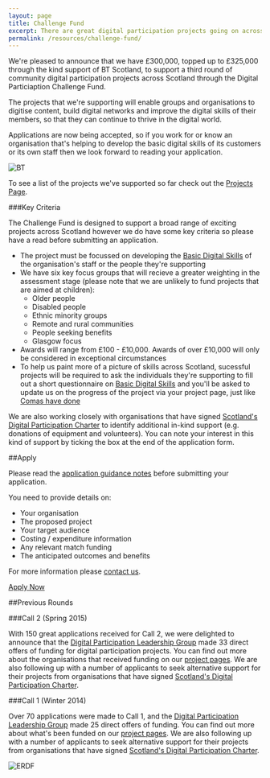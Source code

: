 ```yaml
---
layout: page
title: Challenge Fund
excerpt: There are great digital participation projects going on across Scotland. We want to support existing projects to do more, and encourage new projects to get started.
permalink: /resources/challenge-fund/
---
```

 

We're pleased to announce that we have £300,000, topped up to £325,000 through the kind support of BT Scotland, to support a third round of community digital participation projects across Scotland through the Digital Particiaption Challenge Fund. 

The projects that we're supporting will enable groups and organisations to digitise content, build digital networks and improve the digital skills of their members, so that they can continue to thrive in the digital world.

Applications are now being accepted, so if you work for or know an organisation that's helping to develop the basic digital skills of its customers or its own staff then we look forward to reading your application.

![BT](/images/signatories/bt.jpg)

To see a list of the projects we've supported so far check out the <a href="/projects">Projects Page</a>.

###Key Criteria

The Challenge Fund is designed to support a broad range of exciting projects across Scotland however we do have some key criteria so please have a read before submitting an application.

<ul>
  <li>The project must be focussed on developing the <a href="/about/basic-digital-skills/">Basic Digital Skills</a> of the organisation's staff or the people they're supporting</li>
  <li>We have six key focus groups that will recieve a greater weighting in the assessment stage (please note that we are unlikely to fund projects that are aimed at children):
    <ul>
      <li>Older people</li>
      <li>Disabled people</li>
      <li>Ethnic minority groups</li>
      <li>Remote and rural communities</li>
      <li>People seeking benefits</li>
      <li>Glasgow focus</li>
    </ul>
  </li> 
  <li>Awards will range from £100 - £10,000.  Awards of over £10,000 will only be considered in exceptional circumstances</li>
  <li>To help us paint more of a picture of skills across Scotland, sucessful projects will be required to ask the individuals they're supporting to fill out a short questionnaire on <a href="/about/basic-digital-skills/">Basic Digital Skills</a> and you'll be asked to update us on the progress of the project via your project page, just like <a href="/projects/comas">Comas have done</a></li>
</ul>

We are also working closely with organisations that have signed [Scotland's Digital Participation Charter](/charter/) to identify additional in-kind support (e.g. donations of equipment and volunteers). You can note your interest in this kind of support by ticking the box at the end of the application form.

##Apply

Please read the [application guidance notes](/resources/challenge-fund/guidance/) before submitting your application.

You need to provide details on:

* Your organisation
* The proposed project
* Your target audience
* Costing / expenditure information
* Any relevant match funding
* The anticipated outcomes and benefits
  
For more information please [contact us](/contact/).

<a href="/ChallengeFundForms/Forms/Welcome.html" class="btn btn-primary btn-lg">Apply Now</a>

##Previous Rounds

###Call 2 (Spring 2015)
 
With 150 great applications received for Call 2, we were delighted to announce that the [Digital Participation Leadership Group](/about/) made 33 direct offers of funding for digital participation projects. You can find out more about the organisations that received funding on our [project pages](/projects/). We are also following up with a number of applicants to seek alternative support for their projects from organisations that have signed [Scotland's Digital Participation Charter](/charter/).
 
 
###Call 1 (Winter 2014)
 
Over 70 applications were made to Call 1, and the [Digital Participation Leadership Group](/about/) made 25 direct offers of funding. You can find out more about what's been funded on our [project pages](/projects/). We are also following up with a number of applicants to seek alternative support for their projects from organisations that have signed [Scotland's Digital Participation Charter](/charter/).
 
 
![ERDF](/images/erdf.jpg)
